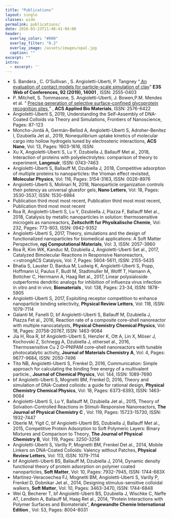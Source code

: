 ```yaml
---
title: "Publications"
layout: single
classes: wide
permalink: publications/
date: 2016-03-23T11:48:41-04:00
header:
  overlay_color: "#000"
  overlay_filter: "0.2"
  overlay_image: /assets/images/opal.jpg
  caption: ""
excerpt: ""
intro: 
  - excerpt: ''
---
```


   * S. Bandera , C. O’Sullivan , S. Angioletti-Uberti, P. Tangney <q><a href="https://www.e3s-conferences.org/articles/e3sconf/abs/2019/18/e3sconf_isg2019_14001/e3sconf_isg2019_14001.html"> An evaluation of contact models for particle-scale simulation of clay</a></q> <strong> E3S Web of Conferences, 92 (2019), 14001 </strong>, ISSN: 2555-0403
   * P. Mitchell, S. Tommasone, S. Angioletti-Uberti, J. Bowen,P.M. Mendes et al.  <q> <a href="https://pubs.acs.org/doi/10.1021/acsabm.9b00289"> Precise generation of selective surface-confined glycoprotein recognition sites </a> </q>  , <strong>ACS Applied Bio Materials</strong>, ISSN: 2576-6422
   * Angioletti-Uberti S, 2019, Understanding the Self-Assembly of DNA-Coated Colloids via Theory and Simulations, Frontiers of Nanoscience, Pages: 87-123
   * Moncho-Jordá A, Germán-Bellod A, Angioletti-Uberti S, Adroher-Benítez I, Dzubiella Jet al., 2019, Nonequilibrium uptake kinetics of molecular cargo into hollow hydrogels tuned by electrosteric interactions, <strong>ACS Nano</strong>, Vol: 13, Pages: 1603-1616, ISSN: 
   * Xu X, Angioletti-Uberti S, Lu Y, Dzubiella J, Ballauff Met al., 2018, Interaction of proteins with polyelectrolytes: comparison of theory to experiment, <strong>Langmuir</strong>, ISSN: 0743-7463
   * Angioletti-Uberti S, Ballauff M, Dzubiella J, 2018, Competitive adsorption of multiple proteins to nanoparticles: the Vroman effect revisited,<strong> Molecular Physics</strong>, Vol: 116, Pages: 3154-3163, ISSN: 0026-8976
   * Angioletti-Uberti S, Molinari N, 2018, Nanoparticle organization controls their potency as universal gluesfor gels,<strong> Nano Letters</strong>, Vol: 18, Pages: 3530-3537, ISSN: 1530-6984
   * Publication third most most recent, Publication third most most recent, Publication third most most recent
   * Roa R, Angioletti-Uberti S, Lu Y, Dzubiella J, Piazza F, Ballauff Met al., 2018, Catalysis by metallic nanoparticles in solution: thermosensitive microgels as nanoreactors,<strong> Zeitschrift fur Physikalische Chemie</strong>, Vol: 232, Pages: 773-803, ISSN: 0942-9352
   * Angioletti-Uberti S, 2017, Theory, simulations and the design of functionalized nanoparticles for biomedical applications: A Soft Matter Perspective,<strong> npj Computational Materials</strong>, Vol: 3, ISSN: 2057-3960 
   * Roa R, Kim WK, Kanduc M, Dzubiella J, Angioletti-Uberti Set al., 2017, Catalyzed Bimolecular Reactions in Responsive Nanoreactors, <>strongACS Catalysis</strong>, Vol: 7, Pages: 5604-5611, ISSN: 2155-5435
   * Bhatia S, Lauster D, Bardua M, Ludwig K, Angioletti-Uberti S, Popp, Hoffmann U, Paulus F, Budt M, Stadtmuller M, Wolff T, Hamann A, Bottcher C, Herrmann A, Haag Ret al., 2017, Linear polysialoside outperforms dendritic analogs for inhibition of influenza virus infection in vitro and in vivo, <strong> Biomaterials </strong>, Vol: 138, Pages: 23-34, ISSN: 1878-5905
   * Angioletti-Uberti S, 2017, Exploiting receptor competition to enhance nanoparticle binding selectivity, <strong>Physical Review Letters</strong>, Vol: 118, ISSN: 1079-7114
   * Galanti M, Fanelli D, bf Angioletti-Uberti S, Ballauff M, Dzubiella J, Piazza Fet al., 2016, Reaction rate of a composite core–shell nanoreactor with multiple nanocatalysts, <strong>Physical Chemistry Chemical Physics</strong>, Vol: 18, Pages: 20758-20767, ISSN: 1463-9084
   * Jia H, Roa R, bf Angioletti-Uberti S, Henzler K, Ott A, Lin X, Möser J, Kochovski Z, Schnegg A, Dzubiella J, otherset al., 2016, Thermosensitive Cu 2 O–PNIPAM core–shell nanoreactors with tunable photocatalytic activity, <strong>Journal of Materials Chemistry A</strong>, Vol: 4, Pages: 9677-9684, ISSN: 2050-7496
   * Tito NB, Angioletti-Uberti S, Frenkel D, 2016, Communication: Simple approach for calculating the binding free energy of a multivalent particle., <strong>Journal of Chemical Physics</strong>, Vol: 144, ISSN: 1089-7690
   * bf Angioletti-Uberti S, Mognetti BM, Frenkel D, 2016, Theory and simulation of DNA-Coated colloids: a guide for rational design, <strong>Physical Chemistry Chemical Physics</strong>, Vol: 18, Pages: 6373-6393, ISSN: 1463-9084
   * Angioletti-Uberti S, Lu Y, Ballauff M, Dzubiella Jet al., 2015, Theory of Solvation-Controlled Reactions in Stimuli-Responsive Nanoreactors, <strong> The Journal of Physical Chemistry C </strong>, Vol: 119, Pages: 15723-15730, ISSN: 1932-7447
   * Oberle M, Yigit C, bf Angioletti-Uberti BS, Dzubiella J, Ballauff Met al., 2015, Competitive Protein Adsorption to Soft Polymeric Layers: Binary Mixtures and Comparison to Theory, <strong>The Journal of Physical Chemistry B</strong>, Vol: 119, Pages: 3250-3258
   * Angioletti-Uberti S, Varilly P, Mognetti BM, Frenkel Det al., 2014, Mobile Linkers on DNA-Coated Colloids: Valency without Patches, <strong>Physical Review Letters</strong>, Vol: 113, ISSN: 1079-7114
   * bf Angioletti-Uberti BS, Ballauff M, Dzubiella J, 2014, Dynamic density functional theory of protein adsorption on polymer coated nanoparticles, <strong>Soft Matter</strong>, Vol: 10, Pages: 7932-7945, ISSN: 1744-683X
   * Martinez-Veracoechea FJ, Mognetti BM, Angioletti-Uberti S, Varilly P, Frenkel D, Dobnikar Jet al., 2014, Designing stimulus-sensitive colloidal walkers, <strong>Soft Matter</strong>, Vol: 10, Pages: 3463-3470, ISSN: 1744-6848
   * Wei Q, Becherer T, bf Angioletti-Uberti BS, Dzubiella J, Wischke C, Neffe AT, Lendlein A, Ballauff M, Haag Ret al., 2014, “Protein Interactions with Polymer Surfaces and Biomaterials”, <strong> Angewandte Chemie International Edition </strong>, Vol: 53, Pages: 8004-8031




